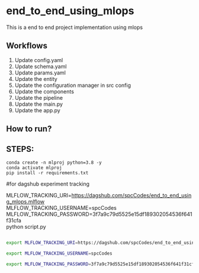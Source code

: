 # end_to_end_using_mlops
This is a end to end project implementation using mlops


## Workflows

1. Update config.yaml
2. Update schema.yaml
3. Update params.yaml
4. Update the entity
5. Update the configuration manager in src config
6. Update the components
7. Update the pipeline 
8. Update the main.py
9. Update the app.py

## How to run?
## STEPS:
```
conda create -n mlproj python=3.8 -y 
conda activate mlproj
pip install -r requirements.txt
```

#for dagshub experiment tracking

MLFLOW_TRACKING_URI=https://dagshub.com/spcCodes/end_to_end_using_mlops.mlflow \
MLFLOW_TRACKING_USERNAME=spcCodes \
MLFLOW_TRACKING_PASSWORD=3f7a9c79d5525e15df189302054536f641f31cfa \
python script.py


```bash

export MLFLOW_TRACKING_URI=https://dagshub.com/spcCodes/end_to_end_using_mlops.mlflow

export MLFLOW_TRACKING_USERNAME=spcCodes 

export MLFLOW_TRACKING_PASSWORD=3f7a9c79d5525e15df189302054536f641f31cfa

